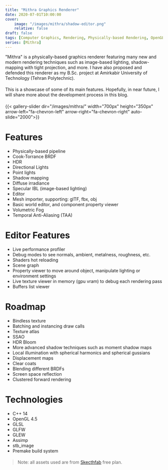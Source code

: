 ```yaml
---
title: "Mithra Graphics Renderer"
date: 2020-07-01T10:00:00
cover:
    image: "/images/mithra/shadow-editor.png"
    relative: false
draft: false
tags: [Computer Graphics, Rendering, Physically-based Rendering, OpenGL, C++, Image-based Lighting]
series: [Mithra]
---
```


"Mithra" is a physically-based graphics renderer featuring many new and modern rendering techniques such as image-based lighting, shadow-mapping with tight projection, and more.
I have also proposed and defended this renderer as my B.Sc. project at Amirkabir University of Technology (Tehran Polytechnic).

####

This is a showcase of some of its main features. Hopefully, in near future, I will share more about the development process in this blog.‍

####

{{< gallery-slider dir="/images/mithra/" width="700px" height="350px" arrow-left="fa-chevron-left" arrow-right="fa-chevron-right" auto-slide="2000">}}

# Features
 - Physically-based pipeline
 - Cook-Torrance BRDF
 - HDR
 - Directional Lights
 - Point lights
 - Shadow mapping
 - Diffuse irradiance
 - Specular IBL (image-based lighting)
 - Editor
 - Mesh importer, supporting: glTF, fbx, obj
 - Basic world editor, and component property viewer
 - Volumetric Fog
 - Temporal Anti-Aliasing (TAA)
 
# Editor Features
 - Live performance profiler
 - Debug modes to see normals, ambient, metalness, roughness, etc.
 - Shaders hot reloading
 - Scene graph
 - Property viewer to move around object, manipulate lighting or environment settings
 - Live texture viewer in memory (gpu vram) to debug each rendering pass
 - Buffers list viewer

# Roadmap
 - Bindless texture
 - Batching and instancing draw calls
 - Texture atlas
 - SSAO
 - HDR Bloom
 - More advanced shadow techniques such as moment shadow maps
 - Local illumination with spherical harmonics and spherical gussians
 - Displacement maps
 - Clear coats
 - Blending different BRDFs
 - Screen space reflection
 - Clustered forward rendering

# Technologies
- C++ 14
- OpenGL 4.5
- GLSL
- GLFW
- GLEW
- Assimp
- stb_image
- Premake build system

####

> Note: all assets used are from [Skecthfab](https://sketchfab.com) free plan.